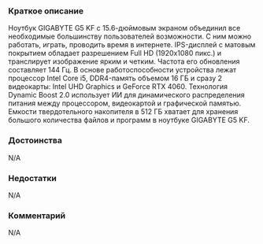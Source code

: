 ### **Краткое описание**
Ноутбук GIGABYTE G5 KF с 15.6-дюймовым экраном объединил все необходимые большинству пользователей возможности. С ним можно работать, играть, проводить время в интернете. IPS-дисплей с матовым покрытием обладает разрешением Full HD (1920x1080 пикс.) и транслирует изображение ярким и четким. Частота его обновления составляет 144 Гц.  В основе работоспособности устройства лежат процессор Intel Core i5, DDR4-память объемом 16 ГБ и сразу 2 видеокарты: Intel UHD Graphics и GeForce RTX 4060. Технология Dynamic Boost 2.0 использует ИИ для динамического распределения питания между процессором, видеокартой и графической памятью. Емкости твердотельного накопителя в 512 ГБ хватает для хранения большого количества файлов и программ в ноутбуке GIGABYTE G5 KF.

### **Достоинства**
N/A

### **Недостатки**
N/A

### **Комментарий**
N/A
